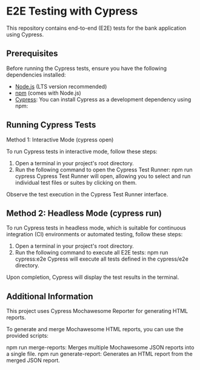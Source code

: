 # E2E Testing with Cypress

This repository contains end-to-end (E2E) tests for the bank application using Cypress.

## Prerequisites

Before running the Cypress tests, ensure you have the following dependencies installed:

- [Node.js](https://nodejs.org/) (LTS version recommended)
- [npm](https://www.npmjs.com/) (comes with Node.js)
- [Cypress](https://www.cypress.io/): You can install Cypress as a development dependency using npm:

## Running Cypress Tests

Method 1: Interactive Mode (cypress open)

To run Cypress tests in interactive mode, follow these steps:

1. Open a terminal in your project's root directory.
2. Run the following command to open the Cypress Test Runner:
   npm run cypress
   Cypress Test Runner will open, allowing you to select and run individual test files or suites by clicking on them.

Observe the test execution in the Cypress Test Runner interface.

## Method 2: Headless Mode (cypress run)
To run Cypress tests in headless mode, which is suitable for continuous integration (CI) environments or automated testing, follow these steps:

1. Open a terminal in your project's root directory.
2. Run the following command to execute all E2E tests:
   npm run cypress:e2e
   Cypress will execute all tests defined in the cypress/e2e directory.

Upon completion, Cypress will display the test results in the terminal.

## Additional Information
This project uses Cypress Mochawesome Reporter for generating HTML reports.

To generate and merge Mochawesome HTML reports, you can use the provided scripts:

npm run merge-reports: Merges multiple Mochawesome JSON reports into a single file.
npm run generate-report: Generates an HTML report from the merged JSON report.
